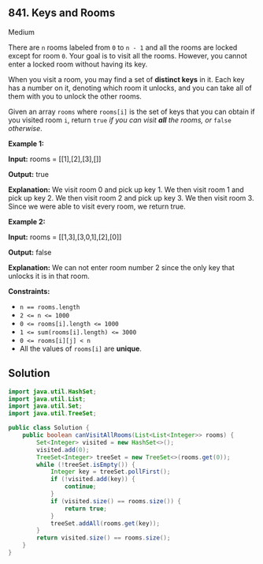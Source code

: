 ## 841\. Keys and Rooms

Medium

There are `n` rooms labeled from `0` to `n - 1` and all the rooms are locked except for room `0`. Your goal is to visit all the rooms. However, you cannot enter a locked room without having its key.

When you visit a room, you may find a set of **distinct keys** in it. Each key has a number on it, denoting which room it unlocks, and you can take all of them with you to unlock the other rooms.

Given an array `rooms` where `rooms[i]` is the set of keys that you can obtain if you visited room `i`, return `true` _if you can visit **all** the rooms, or_ `false` _otherwise_.

**Example 1:**

**Input:** rooms = \[\[1],[2],[3],[]]

**Output:** true

**Explanation:** We visit room 0 and pick up key 1. We then visit room 1 and pick up key 2. We then visit room 2 and pick up key 3. We then visit room 3. Since we were able to visit every room, we return true.

**Example 2:**

**Input:** rooms = \[\[1,3],[3,0,1],[2],[0]]

**Output:** false

**Explanation:** We can not enter room number 2 since the only key that unlocks it is in that room.

**Constraints:**

*   `n == rooms.length`
*   `2 <= n <= 1000`
*   `0 <= rooms[i].length <= 1000`
*   `1 <= sum(rooms[i].length) <= 3000`
*   `0 <= rooms[i][j] < n`
*   All the values of `rooms[i]` are **unique**.

## Solution

```java
import java.util.HashSet;
import java.util.List;
import java.util.Set;
import java.util.TreeSet;

public class Solution {
    public boolean canVisitAllRooms(List<List<Integer>> rooms) {
        Set<Integer> visited = new HashSet<>();
        visited.add(0);
        TreeSet<Integer> treeSet = new TreeSet<>(rooms.get(0));
        while (!treeSet.isEmpty()) {
            Integer key = treeSet.pollFirst();
            if (!visited.add(key)) {
                continue;
            }
            if (visited.size() == rooms.size()) {
                return true;
            }
            treeSet.addAll(rooms.get(key));
        }
        return visited.size() == rooms.size();
    }
}
```